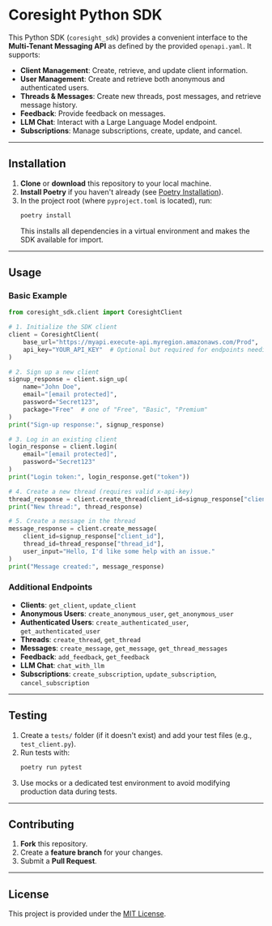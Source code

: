 # Coresight Python SDK

This Python SDK (`coresight_sdk`) provides a convenient interface to the **Multi-Tenant Messaging API** as defined by the provided `openapi.yaml`. It supports:

- **Client Management**: Create, retrieve, and update client information.  
- **User Management**: Create and retrieve both anonymous and authenticated users.  
- **Threads & Messages**: Create new threads, post messages, and retrieve message history.  
- **Feedback**: Provide feedback on messages.  
- **LLM Chat**: Interact with a Large Language Model endpoint.  
- **Subscriptions**: Manage subscriptions, create, update, and cancel.

---

## Installation

1. **Clone** or **download** this repository to your local machine.  
2. **Install Poetry** if you haven't already (see [Poetry Installation](https://python-poetry.org/docs/#installation)).
3. In the project root (where `pyproject.toml` is located), run:
   ```bash
   poetry install
   ```
   This installs all dependencies in a virtual environment and makes the SDK available for import.

---

## Usage

### Basic Example

```python
from coresight_sdk.client import CoresightClient

# 1. Initialize the SDK client
client = CoresightClient(
    base_url="https://myapi.execute-api.myregion.amazonaws.com/Prod",
    api_key="YOUR_API_KEY"  # Optional but required for endpoints needing x-api-key
)

# 2. Sign up a new client
signup_response = client.sign_up(
    name="John Doe",
    email="[email protected]",
    password="Secret123",
    package="Free"  # one of "Free", "Basic", "Premium"
)
print("Sign-up response:", signup_response)

# 3. Log in an existing client
login_response = client.login(
    email="[email protected]",
    password="Secret123"
)
print("Login token:", login_response.get("token"))

# 4. Create a new thread (requires valid x-api-key)
thread_response = client.create_thread(client_id=signup_response["client_id"])
print("New thread:", thread_response)

# 5. Create a message in the thread
message_response = client.create_message(
    client_id=signup_response["client_id"],
    thread_id=thread_response["thread_id"],
    user_input="Hello, I'd like some help with an issue."
)
print("Message created:", message_response)
```

### Additional Endpoints

- **Clients**: `get_client`, `update_client`
- **Anonymous Users**: `create_anonymous_user`, `get_anonymous_user`
- **Authenticated Users**: `create_authenticated_user`, `get_authenticated_user`
- **Threads**: `create_thread`, `get_thread`
- **Messages**: `create_message`, `get_message`, `get_thread_messages`
- **Feedback**: `add_feedback`, `get_feedback`
- **LLM Chat**: `chat_with_llm`
- **Subscriptions**: `create_subscription`, `update_subscription`, `cancel_subscription`

---

## Testing

1. Create a `tests/` folder (if it doesn't exist) and add your test files (e.g., `test_client.py`).
2. Run tests with:
   ```bash
   poetry run pytest
   ```
3. Use mocks or a dedicated test environment to avoid modifying production data during tests.

---

## Contributing

1. **Fork** this repository.
2. Create a **feature branch** for your changes.
3. Submit a **Pull Request**.

---

## License

This project is provided under the [MIT License](./LICENSE). 
```